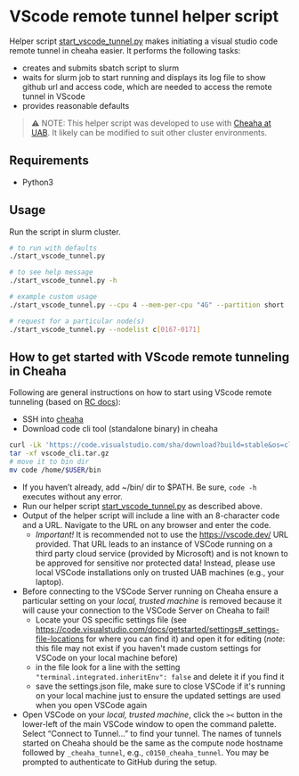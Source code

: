 # VScode remote tunnel helper script

Helper script [start_vscode_tunnel.py](./start_vscode_tunnel.py) makes initiating a visual studio code remote tunnel in
cheaha easier. It performs the following tasks:

* creates and submits sbatch script to slurm
* waits for slurm job to start running and displays its log file to show github url and access code, which are needed to
  access the remote tunnel in VScode
* provides reasonable defaults 

> ⚠️ NOTE: This helper script was developed to use with [Cheaha at
> UAB](https://docs.rc.uab.edu/cheaha/getting_started/). It likely can be modified to suit other cluster environments.

## Requirements

* Python3

## Usage

Run the script in slurm cluster.

```sh
# to run with defaults
./start_vscode_tunnel.py

# to see help message
./start_vscode_tunnel.py -h

# example custom usage
./start_vscode_tunnel.py --cpu 4 --mem-per-cpu "4G" --partition short 

# request for a particular node(s)
./start_vscode_tunnel.py --nodelist c[0167-0171]
```

## How to get started with VScode remote tunneling in Cheaha

Following are general instructions on how to start using VScode remote tunneling (based on [RC docs](https://github.com/uabrc/uabrc.github.io/issues/488)):

* SSH into [cheaha](https://docs.rc.uab.edu/cheaha/getting_started/)
* Download code cli tool (standalone binary) in cheaha

```sh
curl -Lk 'https://code.visualstudio.com/sha/download?build=stable&os=cli-alpine-x64' --output vscode_cli.tar.gz
tar -xf vscode_cli.tar.gz
# move it to bin dir
mv code /home/$USER/bin
```

* If you haven’t already, add ~/bin/ dir to $PATH.  Be sure, `code -h` executes without any error.
* Run our helper script [start_vscode_tunnel.py](./start_vscode_tunnel.py) as described above.
* Output of the helper script will include a line with an 8-character code and a URL. Navigate to the URL on any browser
  and enter the code. 
  * *Important!* It is recommended not to use the https://vscode.dev/ URL provided. That URL leads to an instance of
    VSCode running on a third party cloud service (provided by Microsoft) and is not known to be approved for sensitive
    nor protected data! Instead, please use local VSCode installations only on trusted UAB machines (e.g., your laptop).
* Before connecting to the VSCode Server running on Cheaha ensure a particular setting on your *local, trusted machine*
  is removed because it will cause your connection to the VSCode Server on Cheaha to fail!
  * Locate your OS specific settings file (see 
    https://code.visualstudio.com/docs/getstarted/settings#_settings-file-locations for where you can find it) and
    open it for editing (*note*: this file may not exist if you haven't made custom settings for VSCode on your
    local machine before)
  * in the file look for a line with the setting `"terminal.integrated.inheritEnv": false` and delete it if you find it
  * save the settings.json file, make sure to close VSCode if it's running on your local machine just to ensure the
    updated settings are used when you open VSCode again
* Open VSCode on your *local, trusted machine*, click the `><` button in the lower-left of the main VSCode window to
  open the command palette. Select “Connect to Tunnel...” to find your tunnel. The names of tunnels started on Cheaha
  should be the same as the compute node hostname followed by `_cheaha_tunnel`, e.g., `c0150_cheaha_tunnel`. You may
  be prompted to authenticate to GitHub during the setup.